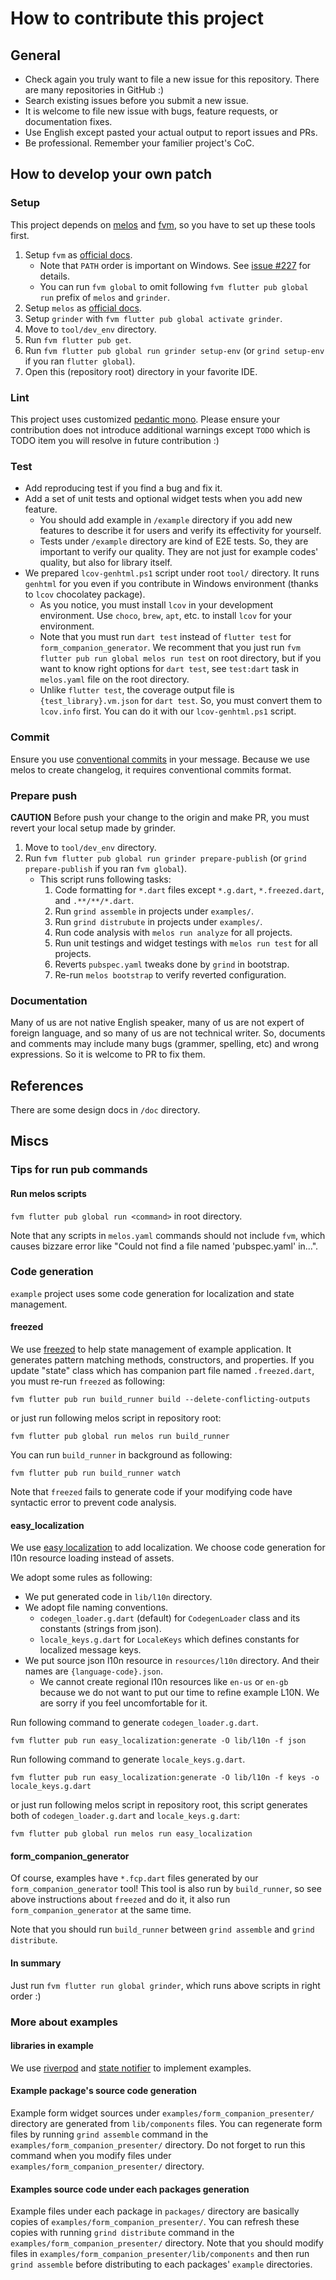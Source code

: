 # How to contribute this project

## General

* Check again you truly want to file a new issue for this repository. There are many repositories in GitHub :)
* Search existing issues before you submit a new issue.
* It is welcome to file new issue with bugs, feature requests, or documentation fixes.
* Use English except pasted your actual output to report issues and PRs.
* Be professional. Remember your familier project's CoC.

## How to develop your own patch

### Setup

This project depends on [melos](https://melos.invertase.dev/) and [fvm](https://fvm.app/), so you have to set up these tools first.

1. Setup `fvm` as [official docs](https://fvm.app/docs/getting_started/installation).
    * Note that `PATH` order is important on Windows. See [issue #227](https://github.com/leoafarias/fvm/issues/227#issuecomment-811592228) for details.
    * You can run `fvm global` to omit following `fvm flutter pub global run` prefix of `melos` and `grinder`.
2. Setup `melos` as [official docs](https://melos.invertase.dev/getting-started#installation).
3. Setup `grinder` with `fvm flutter pub global activate grinder`.
4. Move to `tool/dev_env` directory.
5. Run `fvm flutter pub get`.
6. Run `fvm flutter pub global run grinder setup-env` (or `grind setup-env` if you ran `flutter global`).
7. Open this (repository root) directory in your favorite IDE.

### Lint

This project uses customized [pedantic mono](https://github.com/mono0926/pedantic_mono/).
Please ensure your contribution does not introduce additional warnings except `TODO` which is TODO item you will resolve in future contribution :)

### Test

* Add reproducing test if you find a bug and fix it.
* Add a set of unit tests and optional widget tests when you add new feature.
  * You should add example in `/example` directory if you add new features to describe it for users and verify its effectivity for yourself.
  * Tests under `/example` directory are kind of E2E tests. So, they are important to verify our quality. They are not just for example codes' quality, but also for library itself.
* We prepared `lcov-genhtml.ps1` script under root `tool/` directory. It runs `genhtml` for you even if you contribute in Windows environment (thanks to `lcov` chocolatey package).
  * As you notice, you must install `lcov` in your development environment. Use `choco`, `brew`, `apt`, etc. to install `lcov` for your environment.
  * Note that you must run `dart test` instead of `flutter test` for `form_companion_generator`. We recomment that you just run `fvm flutter pub run global melos run test` on root directory, but if you want to know right options for `dart test`, see `test:dart` task in `melos.yaml` file on the root directory.
  * Unlike `flutter test`, the coverage output file is `{test_library}.vm.json` for `dart test`. So, you must convert them to `lcov.info` first. You can do it with our `lcov-genhtml.ps1` script.

### Commit

Ensure you use [conventional commits](https://www.conventionalcommits.org/en/v1.0.0/) in your message. Because we use melos to create changelog, it requires conventional commits format.

### Prepare push

**CAUTION** Before push your change to the origin and make PR, you must revert your local setup made by grinder.

1. Move to `tool/dev_env` directory.
2. Run `fvm flutter pub global run grinder prepare-publish` (or `grind prepare-publish` if you ran `fvm global`).
    * This script runs following tasks:
        1. Code formatting for `*.dart` files except `*.g.dart`, `*.freezed.dart`, and `.**/**/*.dart`.
        2. Run `grind assemble` in projects under `examples/`.
        3. Run `grind distrubute` in projects under `examples/`.
        4. Run code analysis with `melos run analyze` for all projects.
        5. Run unit testings and widget testings with `melos run test` for all projects.
        6. Reverts `pubspec.yaml` tweaks done by `grind` in bootstrap.
        7. Re-run `melos bootstrap` to verify reverted configuration.

### Documentation

Many of us are not native English speaker, many of us are not expert of foreign language, and so many of us are not technical writer. So, documents and comments may include many bugs (grammer, spelling, etc) and wrong expressions. So it is welcome to PR to fix them.

## References

There are some design docs in `/doc` directory.

## Miscs

### Tips for run pub commands

#### Run melos scripts

`fvm flutter pub global run <command>` in root directory.

Note that any scripts in `melos.yaml` commands should not include `fvm`, which causes bizzare error like "Could not find a file named 'pubspec.yaml' in...".

### Code generation

`example` project uses some code generation for localization and state management.

#### freezed

We use [freezed](https://pub.dev/packages/freezed) to help state management of example application. It generates pattern matching methods, constructors, and properties. If you update "state" class which has companion part file named `.freezed.dart`, you must re-run `freezed` as following:

```shell
fvm flutter pub run build_runner build --delete-conflicting-outputs
```

or just run following melos script in repository root:

```shell
fvm flutter pub global run melos run build_runner
```

You can run `build_runner` in background as following:

```shell
fvm flutter pub run build_runner watch
```

Note that `freezed` fails to generate code if your modifying code have syntactic error to prevent code analysis.

#### easy_localization

We use [easy localization](https://pub.dev/packages/easy_localization) to add localization. We choose code generation for l10n resource loading instead of assets.

We adopt some rules as following:

* We put generated code in `lib/l10n` directory.
* We adopt file naming conventions.
  * `codegen_loader.g.dart` (default) for `CodegenLoader` class and its constants (strings from json).
  * `locale_keys.g.dart` for `LocaleKeys` which defines constants for localized message keys.
* We put source json l10n resource in `resources/l10n` directory. And their names are `{language-code}.json`.
  * We cannot create regional l10n resources like `en-us` or `en-gb` because we do not want to put our time to refine example L10N. We are sorry if you feel uncomfortable for it.

Run following command to generate `codegen_loader.g.dart`.

```shell
fvm flutter pub run easy_localization:generate -O lib/l10n -f json
```

Run following command to generate `locale_keys.g.dart`.

```shell
fvm flutter pub run easy_localization:generate -O lib/l10n -f keys -o locale_keys.g.dart
```

or just run following melos script in repository root, this script generates both of  `codegen_loader.g.dart` and `locale_keys.g.dart`:

```shell
fvm flutter pub global run melos run easy_localization
```

#### form_companion_generator

Of course, examples have `*.fcp.dart` files generated by our `form_companion_generator` tool! This tool is also run by `build_runner`, so see above instructions about `freezed` and do it, it also run `form_companion_generator` at the same time.

Note that you should run `build_runner` between `grind assemble` and `grind distribute`.

#### In summary

Just run `fvm flutter run global grinder`, which runs above scripts in right order :)

### More about examples

#### libraries in example

We use [riverpod](https://pub.dev/packages/riverpod) and [state notifier](https://pub.dev/packages/state_notifier) to implement examples.

#### Example package's source code generation

Example form widget sources under `examples/form_companion_presenter/` directory are generated from `lib/components` files.
You can regenerate form files by running `grind assemble` command in the `examples/form_companion_presenter/` directory.
Do not forget to run this command when you modify files under `examples/form_companion_presenter/` directory.

#### Examples source code under each packages generation

Example files under each package in `packages/` directory are basically copies of `examples/form_companion_presenter/`. You can refresh these copies with running `grind distribute` command in the `examples/form_companion_presenter/` directory.
Note that you should modify files in `examples/form_companion_presenter/lib/components` and then run `grind assemble` before distributing to each packages' `example` directories.
